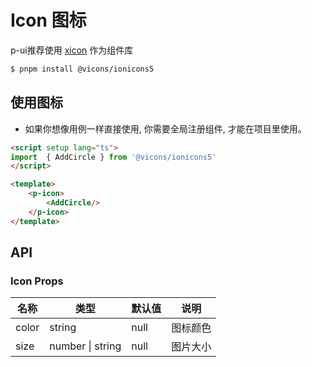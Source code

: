 # Icon 图标

p-ui推荐使用 [xicon](https://www.xicons.org/#/) 作为组件库

```bash
$ pnpm install @vicons/ionicons5
```

## 使用图标

- 如果你想像用例一样直接使用, 你需要全局注册组件, 才能在项目里使用。

<script setup lang="ts">
import { AddCircle } from '@vicons/ionicons5' 
</script>
<p-icon color="red" size="20">
    <AddCircle></AddCircle>
</p-icon>
<p-icon color="red" size="25">
    <AddCircle></AddCircle>
</p-icon>
<p-icon color="red" size="30">
    <AddCircle></AddCircle>
</p-icon>
<p-icon color="red" size="35">
    <AddCircle></AddCircle>
</p-icon>

```html
<script setup lang="ts">
import  { AddCircle } from '@vicons/ionicons5'
</script>

<template>
    <p-icon>
        <AddCircle/>
    </p-icon>
</template>
```

## API

### Icon Props

| 名称     | 类型               | 默认值  | 说明             |
|----------|--------------------|---------|------------------|
| color    | string             | null   | 图标颜色      |
| size     | number \| string   | null   | 图片大小         |
